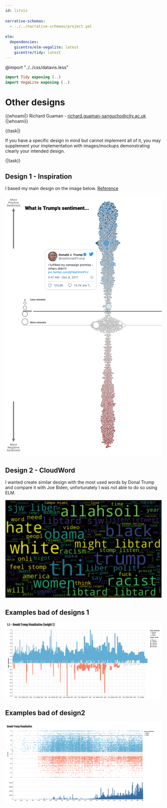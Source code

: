 ```yaml
---
id: litvis

narrative-schemas:
  - ../../narrative-schemas/project.yml

elm:
  dependencies:
    gicentre/elm-vegalite: latest
    gicentre/tidy: latest
---
```


@import "../../css/datavis.less"

```elm {l=hidden}
import Tidy exposing (..)
import VegaLite exposing (..)
```

# Other designs

{(whoami|}
Richard Guaman - richard.guaman-sangucho@city.ac.uk
{|whoami)}

{(task|}

If you have a specific design in mind but cannot implement all of it, you may supplement your implementation with images/mockups demonstrating clearly your intended design.

{|task)}

## Design 1 - Inspiration

I based my main design on the image below. [Reference](https://www.dremio.com/trump-twitter-sentiment-analysis/)

![Inspiration](img/Desing-Idea.png)

## Design 2 - CloudWord

I wanted create similar design with the most used words by Donal Trump and compare it with Joe Biden, unfortunately I was not able to do so using ELM.

![CloudWord](img/CloudWord.png)

## Examples bad of designs 1

![badDesign](img/badDesign1.png)

## Examples bad of design2

![badDesign2](img/badDesign2.png)
